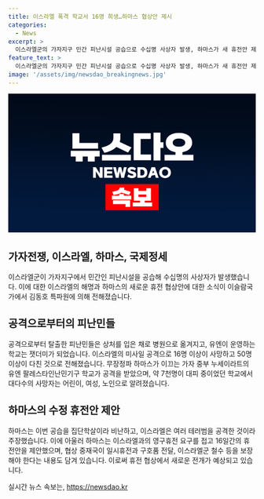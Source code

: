 ```yaml
---
title: 이스라엘 폭격 학교서 16명 희생…하마스 협상안 제시
categories:
  - News
excerpt: >
  이스라엘군의 가자지구 민간 피난시설 공습으로 수십명 사상자 발생, 하마스가 새 휴전안 제시. 유엔 학교 폭격으로 16명 사망, 50명 다쳐. 하마스는 영구휴전 요구를 접고 이스라엘 남성 인질 석방안 제안. 네타냐후 총리가 협상단 파견 승인, 휴전 협상에 기대감 증폭. (150자)
feature_text: >
  이스라엘군의 가자지구 민간 피난시설 공습으로 수십명 사상자 발생, 하마스가 새 휴전안 제시. 유엔 학교 폭격으로 16명 사망, 50명 다쳐. 하마스는 영구휴전 요구를 접고 이스라엘 남성 인질 석방안 제안. 네타냐후 총리가 협상단 파견 승인, 휴전 협상에 기대감 증폭. (150자)
image: '/assets/img/newsdao_breakingnews.jpg'
---
```


<p><img src="/assets/img/newsdao_breakingnews.jpg" alt="ontimetimes 속보" /></p>

<h2 data-ke-size="size26">가자전쟁, 이스라엘, 하마스, 국제정세</h2>

<p data-ke-size="size16">이스라엘군이 가자지구에서 민간인 피난시설을 공습해 수십명의 사상자가 발생했습니다. 이에 대한 이스라엘의 해명과 하마스의 새로운 휴전 협상안에 대한 소식이 이슬람국가에서 김동호 특파원에 의해 전해졌습니다.</p>

<h2 data-ke-size="size24">공격으로부터의 피난민들</h2>

<p data-ke-size="size16">공격으로부터 탈출한 피난민들은 상처를 입은 채로 병원으로 옮겨지고, 유엔이 운영하는 학교는 잿더미가 되었습니다. 이스라엘의 미사일 공격으로 16명 이상이 사망하고 50명 이상이 다친 것으로 전해졌습니다. 무장정파 하마스가 이끄는 가자 중부 누세이라트의 유엔 팔레스타인난민기구 학교가 공격을 받았으며, 약 7천명이 대피 중이었던 학교에서 대다수의 사망자는 어린이, 여성, 노인으로 알려졌습니다.</p>

<h2 data-ke-size="size24">하마스의 수정 휴전안 제안</h2>

<p data-ke-size="size16">하마스는 이번 공습을 집단학살이라 비난하고, 이스라엘은 여러 테러범을 공격한 것이라 주장했습니다. 이에 아울러 하마스는 이스라엘과의 영구휴전 요구를 접고 16일간의 휴전안을 제안했으며, 협상 중재국이 일시휴전과 구호품 전달, 이스라엘군 철수 등을 보장해야 한다는 내용도 담겨 있습니다. 이로써 휴전 협상에서 새로운 전개가 예상되고 있습니다.</p>
실시간 뉴스 속보는, <a href="https://newsdao.kr" rel="dofollow">https://newsdao.kr</a>


